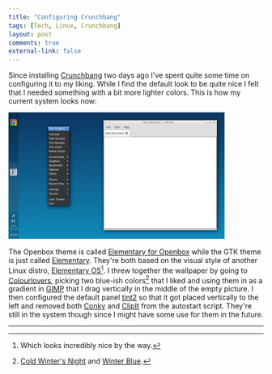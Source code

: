 ```yaml
---
title: "Configuring Crunchbang"
tags: [Tech, Linux, Crunchbang]
layout: post
comments: true
external-link: false
---
```


Since installing [Crunchbang](http://crunchbang.org/ "Crunchbang Linux") two days ago I've spent quite some time on configuring it to my liking. While I find the default look to be quite nice I felt that I needed something with a bit more lighter colors. This is how my current system looks now:

![Crunchbang Elementary](/images/blog/2012-12-16-crunchbang-elementary.png "Crunchbang Elementary")

The Openbox theme is called [Elementary for Openbox](http://grvrulz.deviantart.com/art/elementary-for-openbox-253002995 "Elementary for Openbox") while the GTK theme is just called [Elementary](http://danrabbit.deviantart.com/art/elementary-gtk-theme-83104033 "Elementary GTK Theme"). They're both based on the visual style of another Linux distro, [Elementary OS](http://elementaryos.org/ "Elementary OS")[^20121216-1]. I threw together the wallpaper by going to [Colourlovers](http://colourlovers.com/ "Colourlovers"), picking two blue-ish colors[^20121216-2] that I liked and using them in as a gradient in [GIMP](http://www.gimp.org/ "GIMP") that I drag vertically in the middle of the empty picture. I then configured the default panel [tint2](http://code.google.com/p/tint2/ "tint2") so that it got placed vertically to the left and removed both [Conky](http://conky.sourceforge.net/ "Conky") and [ClipIt](http://clipit.rspwn.com/ "ClipIt") from the autostart script. They're still in the system though since I might have some use for them in the future.

***

[^20121216-1]: Which looks incredibly nice by the way.
[^20121216-2]: [Cold Winter's Night](http://www.colourlovers.com/color/0D3561/Cold_Winters_Night "Cold Winter's Night") and [Winter Blue](http://www.colourlovers.com/color/108BBB/Winter_Blue "Winter Blue").